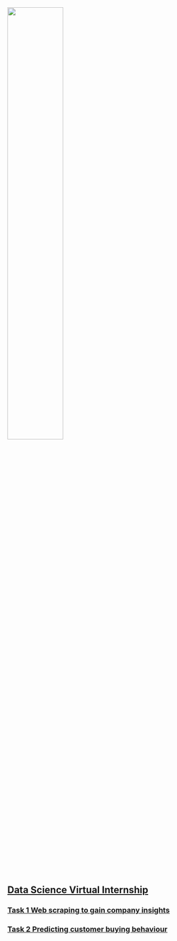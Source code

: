 <img src="https://user-images.githubusercontent.com/57632939/232272732-c215a261-d4ac-4f83-805f-cab5aada030c.png" height="50%" width="50%">

## [Data Science Virtual Internship](https://www.theforage.com/virtual-internships/prototype/NjynCWzGSaWXQCxSX/Data-Science?ref=4MCquvh6fxL8GnMu5)

### [Task 1 Web scraping to gain company insights](https://github.com/ZJW-92/data_science_virtual_internship/blob/main/task_1.ipynb)

### [Task 2 Predicting customer buying behaviour](https://github.com/ZJW-92/data_science_virtual_internship/blob/main/task_2.ipynb)
